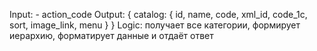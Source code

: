 Input:
	- action_code
Output:
	{
		catalog: {
			id,
			name,
			code,
			xml_id,
			code_1c,
			sort,
			image_link,
			menu
		}
	}
Logic: 
получает все категории, формирует иерархию, форматирует данные и отдаёт ответ
